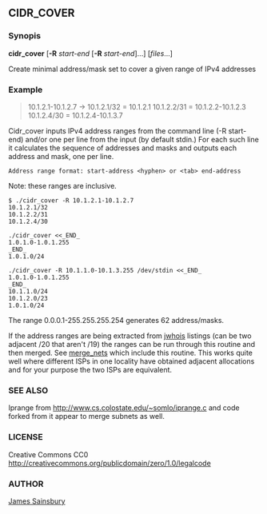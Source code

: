 ## CIDR_COVER

### Synopis


<b>cidr_cover</b> [<b>-R</b> <i>start-end</i> [<b>-R</b> <i>start-end</i>]...] [<i>files</i>...]


Create minimal address/mask set to cover a given range of IPv4 addresses

### Example

>10.1.2.1-10.1.2.7 &rarr;
>	10.1.2.1/32 = 10.1.2.1
>	10.1.2.2/31 = 10.1.2.2-10.1.2.3
>	10.1.2.4/30 = 10.1.2.4-10.1.3.7


Cidr_cover inputs IPv4 address ranges from the command line
(-R start-end) and/or one per line from the input (by default stdin.)
For each such line it calculates the sequence of addresses and masks
and outputs each address and mask, one per line.


```
Address range format: start-address <hyphen> or <tab> end-address 
```

Note: these ranges  are inclusive.

```
$ ./cidr_cover -R 10.1.2.1-10.1.2.7
10.1.2.1/32
10.1.2.2/31
10.1.2.4/30
```

```
./cidr_cover <<_END_
1.0.1.0-1.0.1.255
_END_
1.0.1.0/24
```

```
./cidr_cover -R 10.1.1.0-10.1.3.255 /dev/stdin <<_END_
1.0.1.0-1.0.1.255
_END_
10.1.1.0/24
10.1.2.0/23
1.0.1.0/24
```


The range 0.0.0.1-255.255.255.254 generates 62 address/masks.


If the address ranges are being extracted from <a href="https://www.gnu.org/software/jwhois/">jwhois</a> listings
(can be two adjacent /20 that aren't /19) the ranges can be run
through this routine and then merged.
See <a href="https://github.com/pellucida/merge_nets">merge_nets</a> which include this routine. 
This works quite well where different ISPs in one locality have
obtained adjacent allocations and for your purpose the two ISPs
are equivalent.


### SEE ALSO
Iprange from http://www.cs.colostate.edu/~somlo/iprange.c and code forked
from it appear to merge subnets as well.  

### LICENSE
Creative Commons CC0
<a href="http://creativecommons.org/publicdomain/zero/1.0/legalcode">
http://creativecommons.org/publicdomain/zero/1.0/legalcode</a>


### AUTHOR
<a href="mailto:toves@sdf.lonestar.org">
James Sainsbury</a>

